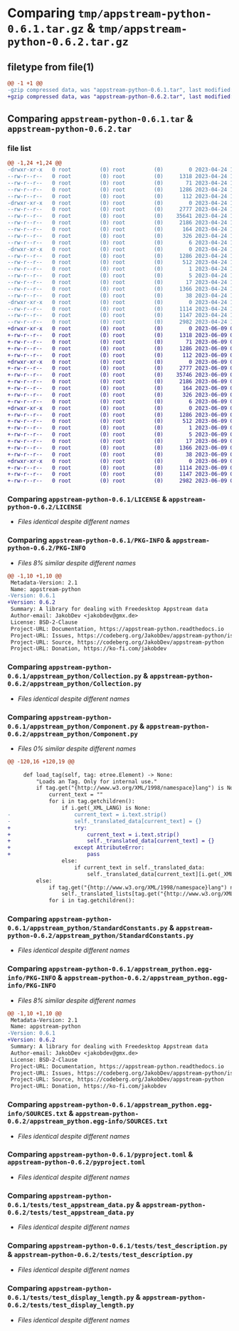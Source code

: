 # Comparing `tmp/appstream-python-0.6.1.tar.gz` & `tmp/appstream-python-0.6.2.tar.gz`

## filetype from file(1)

```diff
@@ -1 +1 @@
-gzip compressed data, was "appstream-python-0.6.1.tar", last modified: Mon Apr 24 13:23:40 2023, max compression
+gzip compressed data, was "appstream-python-0.6.2.tar", last modified: Fri Jun  9 08:43:58 2023, max compression
```

## Comparing `appstream-python-0.6.1.tar` & `appstream-python-0.6.2.tar`

### file list

```diff
@@ -1,24 +1,24 @@
-drwxr-xr-x   0 root         (0) root         (0)        0 2023-04-24 13:23:40.035801 appstream-python-0.6.1/
--rw-r--r--   0 root         (0) root         (0)     1318 2023-04-24 13:22:10.000000 appstream-python-0.6.1/LICENSE
--rw-r--r--   0 root         (0) root         (0)       71 2023-04-24 13:22:10.000000 appstream-python-0.6.1/MANIFEST.in
--rw-r--r--   0 root         (0) root         (0)     1286 2023-04-24 13:23:40.035801 appstream-python-0.6.1/PKG-INFO
--rw-r--r--   0 root         (0) root         (0)      112 2023-04-24 13:22:10.000000 appstream-python-0.6.1/README.md
-drwxr-xr-x   0 root         (0) root         (0)        0 2023-04-24 13:23:40.035801 appstream-python-0.6.1/appstream_python/
--rw-r--r--   0 root         (0) root         (0)     2777 2023-04-24 13:22:10.000000 appstream-python-0.6.1/appstream_python/Collection.py
--rw-r--r--   0 root         (0) root         (0)    35641 2023-04-24 13:22:10.000000 appstream-python-0.6.1/appstream_python/Component.py
--rw-r--r--   0 root         (0) root         (0)     2186 2023-04-24 13:22:10.000000 appstream-python-0.6.1/appstream_python/StandardConstants.py
--rw-r--r--   0 root         (0) root         (0)      164 2023-04-24 13:22:10.000000 appstream-python-0.6.1/appstream_python/__init__.py
--rw-r--r--   0 root         (0) root         (0)      326 2023-04-24 13:22:10.000000 appstream-python-0.6.1/appstream_python/_helper.py
--rw-r--r--   0 root         (0) root         (0)        6 2023-04-24 13:22:10.000000 appstream-python-0.6.1/appstream_python/version.txt
-drwxr-xr-x   0 root         (0) root         (0)        0 2023-04-24 13:23:40.035801 appstream-python-0.6.1/appstream_python.egg-info/
--rw-r--r--   0 root         (0) root         (0)     1286 2023-04-24 13:23:40.000000 appstream-python-0.6.1/appstream_python.egg-info/PKG-INFO
--rw-r--r--   0 root         (0) root         (0)      512 2023-04-24 13:23:40.000000 appstream-python-0.6.1/appstream_python.egg-info/SOURCES.txt
--rw-r--r--   0 root         (0) root         (0)        1 2023-04-24 13:23:40.000000 appstream-python-0.6.1/appstream_python.egg-info/dependency_links.txt
--rw-r--r--   0 root         (0) root         (0)        5 2023-04-24 13:23:40.000000 appstream-python-0.6.1/appstream_python.egg-info/requires.txt
--rw-r--r--   0 root         (0) root         (0)       17 2023-04-24 13:23:40.000000 appstream-python-0.6.1/appstream_python.egg-info/top_level.txt
--rw-r--r--   0 root         (0) root         (0)     1366 2023-04-24 13:22:10.000000 appstream-python-0.6.1/pyproject.toml
--rw-r--r--   0 root         (0) root         (0)       38 2023-04-24 13:23:40.035801 appstream-python-0.6.1/setup.cfg
-drwxr-xr-x   0 root         (0) root         (0)        0 2023-04-24 13:23:40.035801 appstream-python-0.6.1/tests/
--rw-r--r--   0 root         (0) root         (0)     1114 2023-04-24 13:22:10.000000 appstream-python-0.6.1/tests/test_appstream_data.py
--rw-r--r--   0 root         (0) root         (0)     1147 2023-04-24 13:22:10.000000 appstream-python-0.6.1/tests/test_description.py
--rw-r--r--   0 root         (0) root         (0)     2982 2023-04-24 13:22:10.000000 appstream-python-0.6.1/tests/test_display_length.py
+drwxr-xr-x   0 root         (0) root         (0)        0 2023-06-09 08:43:58.030553 appstream-python-0.6.2/
+-rw-r--r--   0 root         (0) root         (0)     1318 2023-06-09 08:43:21.000000 appstream-python-0.6.2/LICENSE
+-rw-r--r--   0 root         (0) root         (0)       71 2023-06-09 08:43:21.000000 appstream-python-0.6.2/MANIFEST.in
+-rw-r--r--   0 root         (0) root         (0)     1286 2023-06-09 08:43:58.030553 appstream-python-0.6.2/PKG-INFO
+-rw-r--r--   0 root         (0) root         (0)      112 2023-06-09 08:43:21.000000 appstream-python-0.6.2/README.md
+drwxr-xr-x   0 root         (0) root         (0)        0 2023-06-09 08:43:58.030553 appstream-python-0.6.2/appstream_python/
+-rw-r--r--   0 root         (0) root         (0)     2777 2023-06-09 08:43:21.000000 appstream-python-0.6.2/appstream_python/Collection.py
+-rw-r--r--   0 root         (0) root         (0)    35746 2023-06-09 08:43:21.000000 appstream-python-0.6.2/appstream_python/Component.py
+-rw-r--r--   0 root         (0) root         (0)     2186 2023-06-09 08:43:21.000000 appstream-python-0.6.2/appstream_python/StandardConstants.py
+-rw-r--r--   0 root         (0) root         (0)      164 2023-06-09 08:43:21.000000 appstream-python-0.6.2/appstream_python/__init__.py
+-rw-r--r--   0 root         (0) root         (0)      326 2023-06-09 08:43:21.000000 appstream-python-0.6.2/appstream_python/_helper.py
+-rw-r--r--   0 root         (0) root         (0)        6 2023-06-09 08:43:21.000000 appstream-python-0.6.2/appstream_python/version.txt
+drwxr-xr-x   0 root         (0) root         (0)        0 2023-06-09 08:43:58.030553 appstream-python-0.6.2/appstream_python.egg-info/
+-rw-r--r--   0 root         (0) root         (0)     1286 2023-06-09 08:43:58.000000 appstream-python-0.6.2/appstream_python.egg-info/PKG-INFO
+-rw-r--r--   0 root         (0) root         (0)      512 2023-06-09 08:43:58.000000 appstream-python-0.6.2/appstream_python.egg-info/SOURCES.txt
+-rw-r--r--   0 root         (0) root         (0)        1 2023-06-09 08:43:58.000000 appstream-python-0.6.2/appstream_python.egg-info/dependency_links.txt
+-rw-r--r--   0 root         (0) root         (0)        5 2023-06-09 08:43:58.000000 appstream-python-0.6.2/appstream_python.egg-info/requires.txt
+-rw-r--r--   0 root         (0) root         (0)       17 2023-06-09 08:43:58.000000 appstream-python-0.6.2/appstream_python.egg-info/top_level.txt
+-rw-r--r--   0 root         (0) root         (0)     1366 2023-06-09 08:43:21.000000 appstream-python-0.6.2/pyproject.toml
+-rw-r--r--   0 root         (0) root         (0)       38 2023-06-09 08:43:58.030553 appstream-python-0.6.2/setup.cfg
+drwxr-xr-x   0 root         (0) root         (0)        0 2023-06-09 08:43:58.030553 appstream-python-0.6.2/tests/
+-rw-r--r--   0 root         (0) root         (0)     1114 2023-06-09 08:43:21.000000 appstream-python-0.6.2/tests/test_appstream_data.py
+-rw-r--r--   0 root         (0) root         (0)     1147 2023-06-09 08:43:21.000000 appstream-python-0.6.2/tests/test_description.py
+-rw-r--r--   0 root         (0) root         (0)     2982 2023-06-09 08:43:21.000000 appstream-python-0.6.2/tests/test_display_length.py
```

### Comparing `appstream-python-0.6.1/LICENSE` & `appstream-python-0.6.2/LICENSE`

 * *Files identical despite different names*

### Comparing `appstream-python-0.6.1/PKG-INFO` & `appstream-python-0.6.2/PKG-INFO`

 * *Files 8% similar despite different names*

```diff
@@ -1,10 +1,10 @@
 Metadata-Version: 2.1
 Name: appstream-python
-Version: 0.6.1
+Version: 0.6.2
 Summary: A library for dealing with Freedesktop Appstream data
 Author-email: JakobDev <jakobdev@gmx.de>
 License: BSD-2-Clause
 Project-URL: Documentation, https://appstream-python.readthedocs.io
 Project-URL: Issues, https://codeberg.org/JakobDev/appstream-python/issues
 Project-URL: Source, https://codeberg.org/JakobDev/appstream-python
 Project-URL: Donation, https://ko-fi.com/jakobdev
```

### Comparing `appstream-python-0.6.1/appstream_python/Collection.py` & `appstream-python-0.6.2/appstream_python/Collection.py`

 * *Files identical despite different names*

### Comparing `appstream-python-0.6.1/appstream_python/Component.py` & `appstream-python-0.6.2/appstream_python/Component.py`

 * *Files 0% similar despite different names*

```diff
@@ -120,16 +120,19 @@
 
     def load_tag(self, tag: etree.Element) -> None:
         "Loads an Tag. Only for internal use."
         if tag.get("{http://www.w3.org/XML/1998/namespace}lang") is None:
             current_text = ""
             for i in tag.getchildren():
                 if i.get(_XML_LANG) is None:
-                    current_text = i.text.strip()
-                    self._translated_data[current_text] = {}
+                    try:
+                        current_text = i.text.strip()
+                        self._translated_data[current_text] = {}
+                    except AttributeError:
+                        pass
                 else:
                     if current_text in self._translated_data:
                         self._translated_data[current_text][i.get(_XML_LANG)] = i.text.strip()
         else:
             if tag.get("{http://www.w3.org/XML/1998/namespace}lang") not in self._translated_lists:
                 self._translated_lists[tag.get("{http://www.w3.org/XML/1998/namespace}lang")] = []
             for i in tag.getchildren():
```

### Comparing `appstream-python-0.6.1/appstream_python/StandardConstants.py` & `appstream-python-0.6.2/appstream_python/StandardConstants.py`

 * *Files identical despite different names*

### Comparing `appstream-python-0.6.1/appstream_python.egg-info/PKG-INFO` & `appstream-python-0.6.2/appstream_python.egg-info/PKG-INFO`

 * *Files 8% similar despite different names*

```diff
@@ -1,10 +1,10 @@
 Metadata-Version: 2.1
 Name: appstream-python
-Version: 0.6.1
+Version: 0.6.2
 Summary: A library for dealing with Freedesktop Appstream data
 Author-email: JakobDev <jakobdev@gmx.de>
 License: BSD-2-Clause
 Project-URL: Documentation, https://appstream-python.readthedocs.io
 Project-URL: Issues, https://codeberg.org/JakobDev/appstream-python/issues
 Project-URL: Source, https://codeberg.org/JakobDev/appstream-python
 Project-URL: Donation, https://ko-fi.com/jakobdev
```

### Comparing `appstream-python-0.6.1/appstream_python.egg-info/SOURCES.txt` & `appstream-python-0.6.2/appstream_python.egg-info/SOURCES.txt`

 * *Files identical despite different names*

### Comparing `appstream-python-0.6.1/pyproject.toml` & `appstream-python-0.6.2/pyproject.toml`

 * *Files identical despite different names*

### Comparing `appstream-python-0.6.1/tests/test_appstream_data.py` & `appstream-python-0.6.2/tests/test_appstream_data.py`

 * *Files identical despite different names*

### Comparing `appstream-python-0.6.1/tests/test_description.py` & `appstream-python-0.6.2/tests/test_description.py`

 * *Files identical despite different names*

### Comparing `appstream-python-0.6.1/tests/test_display_length.py` & `appstream-python-0.6.2/tests/test_display_length.py`

 * *Files identical despite different names*

